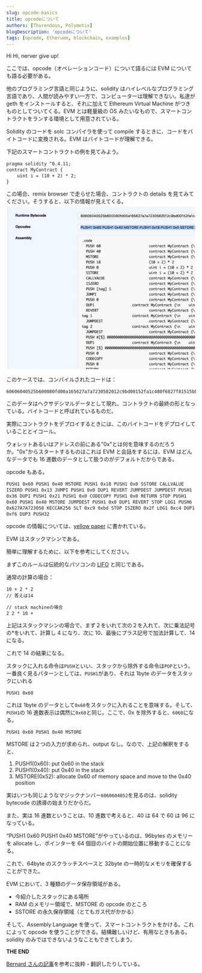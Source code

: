 ```yaml
---
slug: opcode-basics
title: opcodeについて
authors: [Thurendous, Polymetis]
blogDescription: 'opcodeについて'
tags: [opcode, Etheruem, blockchain, examples]
---
```


Hi Hi, nerver give up!

ここでは、opcode（オペレーションコード）について語るには EVM についても語る必要がある。

他のプログラミング言語と同じように、solidity はハイレベルなプログラミング言語であり、人間が読みやすい一方で、コンピューターは理解できない。私達が geth をインストールすると、それに加えて Ethereum Virtual Machine がつきものとしてついてくる。EVM とは軽量級の OS みたいなもので、スマートコントラクトをランする環境として用意されている。

Solidity のコードを solc コンパイラを使って compile するときに、コードをバイトコードに変換される。EVM はバイトコードが理解できる。

下記のスマートコントラクトの例を見てみよう。

```sol
pragma solidity ^0.4.11;
contract MyContract {
    uint i = (10 + 2) * 2;
}
```

この場合、remix browser で走らせた場合、コントラクトの details を見てみてください。そうすると、以下の情報が見えてくる。
![](contractdetails.png)

このケースでは、コンパイルされたコードは：

```
60606040525b600080fd00a165627a7a7230582012c9bd00152fa1c480f6827f81515bb19c3e63bf7ed9ffbb5fda0265983ac7980029
```

このデータはヘクサデシマルデータとして現れ、コントラクトの最終の形となっている。バイトコードと呼ばれているものだ。

実際にコントラクトをデプロイするときには、このバイトコードをデプロイしていることとイコール。

ウォレットあるいはアドレスの前にある"0x"とは何を意味するのだろうか。"0x"からスタートするものはこれは EVM と会話をするには、EVM はどんなデータでも 16 進数のデータとして扱うのがデフォルトだからである。

opcode もある。

```
PUSH1 0x60 PUSH1 0x40 MSTORE PUSH1 0x18 PUSH1 0x0 SSTORE CALLVALUE ISZERO PUSH1 0x13 JUMPI PUSH1 0x0 DUP1 REVERT JUMPDEST JUMPDEST PUSH1 0x36 DUP1 PUSH1 0x21 PUSH1 0x0 CODECOPY PUSH1 0x0 RETURN STOP PUSH1 0x60 PUSH1 0x40 MSTORE JUMPDEST PUSH1 0x0 DUP1 REVERT STOP LOG1 PUSH6 0x627A7A723058 KECCAK256 SLT 0xc9 0xbd STOP ISZERO 0x2f LOG1 0xc4 DUP1 0xf6 DUP3 PUSH32
```

opcode の情報については、[yellow paper](http://gavwood.com/paper.pdf) に書かれている。

EVM はスタックマシンである。

簡単に理解するために、以下を参考にしてください。

まずこのルールは伝統的なパソコンの [LIFO](https://techterms.com/definition/filo) と同じである。

通常の計算の場合：

```
10 + 2 * 2
// 答えは14

```

```
// stack machineの場合
2 2 * 10 +
```

上記はスタックマシンの場合で、まず２をいれて次の２を入れて、次に乗法記号の\*をいれて、計算し 4 になり、次に 10、最後にプラス記号で加法計算して、14 になる。

これで 14 の結果になる。

スタックに入れる命令は`PUSH`といい、スタックから除外する命令は`POP`という。一番良く見るパターンとしては、`PUSH1`があり、それは 1byte のデータをスタックにいれる

```
PUSH1 0x60
```

これは 1byte のデータとして`0x60`をスタックに入れることを意味する。そして、`PUSH1`の 16 進数表示は偶然に`0x60`と同じ。ここで、0x を除外すると、`6060`になる。

```
PUSH1 0x60 PUSH1 0x40 MSTORE
```

MSTORE は２つの入力が求められ、output なし。なので、上記の解釈をすると、

1. PUSH1(0x60): put 0x60 in the stack
2. PUSH1(0x40): put 0x40 in the stack
3. MSTORE(0x52): allocate 0x60 of memory space and move to the 0x40 position

実はいつも同じようなマジックナンバー`6060604052`を見るのは、solidity bytecode の誘導の始まりだからだ。

また、実は 16 進数ということは、10 進数で考えると、40 は 64 で 60 は 96 になっている。

“PUSH1 0x60 PUSH1 0x40 MSTORE”がやっているのは、96bytes のメモリーを allocate し、ポインターを 64 個目のバイトの開始位置に移動することになる。

これで、64byte のスクラッチスペースと 32byte の一時的なメモリを確保することができた。

EVM において、3 種類のデータ保存領域がある。

-   今紹介したスタックにある場所
-   RAM のメモリー領域で、MSTORE の opcode のところ
-   SSTORE の永久保存領域（とてもガス代がかかる）

そして、Assembly Language を使って、スマートコントラクトをかける。これによって opcode を使うことができる。結構難しいけど、有用なときもある。solidity のみではできないようなこともできてしまう。

**THE END**

[Bernard さんの記事](https://medium.com/@blockchain101/solidity-bytecode-and-opcode-basics-672e9b1a88c2)を参考に抜粋・翻訳したりしている。
